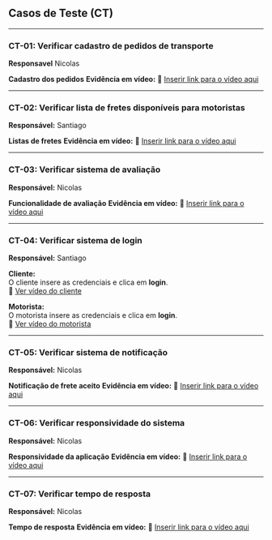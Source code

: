 ## Casos de Teste (CT)

---

### CT-01: Verificar cadastro de pedidos de transporte 
**Responsavel** Nicolas

**Cadastro dos pedidos**
**Evidência em vídeo:** 🎥 [Inserir link para o vídeo aqui](./vid/placeholder_CT-01.mp4)

---

### CT-02: Verificar lista de fretes disponíveis para motoristas  
**Responsável:** Santiago

**Listas de fretes**
**Evidência em vídeo:** 🎥 [Inserir link para o vídeo aqui](./vid/placeholder_CT-02.mp4)

---

### CT-03: Verificar sistema de avaliação  
**Responsável:** Nicolas

**Funcionalidade de avaliação**
**Evidência em vídeo:** 🎥 [Inserir link para o vídeo aqui](./vid/placeholder_CT-03.mp4)

---

### CT-04: Verificar sistema de login  
**Responsável:** Santiago  

**Cliente:**  
O cliente insere as credenciais e clica em **login**.  
🎥 [Ver vídeo do cliente](./vid/loginclientefun.mp4)

**Motorista:**  
O motorista insere as credenciais e clica em **login**.  
🎥 [Ver vídeo do motorista](./vid/loginmotoristafun.mp4)

---

### CT-05: Verificar sistema de notificação  
**Responsável:** Nicolas

**Notificação de frete aceito**
**Evidência em vídeo:** 🎥 [Inserir link para o vídeo aqui](./vid/placeholder_CT-05.mp4)

---

### CT-06: Verificar responsividade do sistema  
**Responsável:** Nicolas

**Responsividade da aplicação**
**Evidência em vídeo:** 🎥 [Inserir link para o vídeo aqui](./vid/placeholder_CT-06.mp4)

---

### CT-07: Verificar tempo de resposta  
**Responsável:** Nicolas

**Tempo de resposta**
**Evidência em vídeo:** 🎥 [Inserir link para o vídeo aqui](./vid/placeholder_CT-07.mp4)
